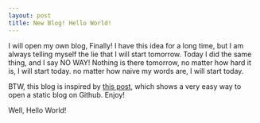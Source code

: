 ```yaml
---
layout: post
title: New Blog! Hello World!
---
```


I will open my own blog, Finally! I have this idea for a long time, but I am always telling myself the lie that I will start tomorrow. Today I did the same thing, and I say NO WAY! Nothing is there tomorrow, no matter how hard it is, I will start today. no matter how naive my words are, I will start today. 

BTW, this blog is inspired by [this post](http://www.smashingmagazine.com/2014/08/01/build-blog-jekyll-github-pages/#comment-1238706), which shows a very easy way to open a static blog on Github. Enjoy!

Well, Hello World!
